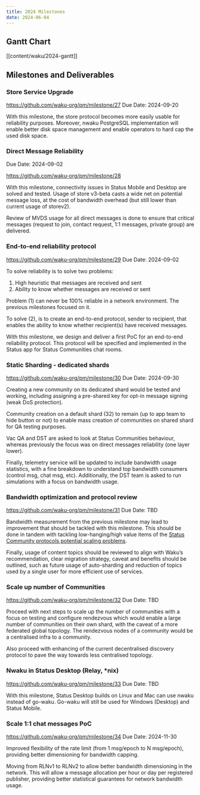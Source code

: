 ```yaml
---
title: 2024 Milestones
date: 2024-06-04
---
```

## Gantt Chart

[[content/waku/2024-gantt]]

## Milestones and Deliverables

### Store Service Upgrade

https://github.com/waku-org/pm/milestone/27
Due Date: 2024-09-20

With this milestone, the store protocol becomes more easily usable for reliability purposes.
Moreover, nwaku PostgreSQL implementation will enable better disk space management and enable operators to hard cap the used disk space.

### Direct Message Reliability
Due Date: 2024-09-02

https://github.com/waku-org/pm/milestone/28

With this milestone, connectivity issues in Status Mobile and Desktop are solved and tested.
Usage of store v3-beta casts a wide net on potential message loss, at the cost of bandwidth overhead (but still lower than current usage of storev2).

Review of MVDS usage for all direct messages is done to ensure that critical messages (request to join, contact request, 1:1 messages, private group) are delivered.

### End-to-end reliability protocol

https://github.com/waku-org/pm/milestone/29
Due Date: 2024-09-02

To solve reliability is to solve two problems:

1. High heuristic that messages are received and sent
2. Ability to know whether messages are received or sent

Problem (1) can never be 100% reliable in a network environment. The previous milestones focused on it.

To solve (2), is to create an end-to-end protocol, sender to recipient, that enables the ability to know whether recipient(s) have received messages.

With this milestone, we design and deliver a first PoC for an end-to-end reliability protocol.
This protocol will be specified and implemented in the Status app for Status Communities chat rooms.

### Static Sharding - dedicated shards

https://github.com/waku-org/pm/milestone/30
Due Date: 2024-09-30

Creating a new community on its dedicated shard would be tested and working, including assigning a pre-shared key for opt-in message signing (weak DoS protection).

Community creation on a default shard (32) to remain (up to app team to hide button or not) to enable mass creation of communities on shared shard for QA testing purposes.

Vac QA and DST are asked to look at Status Communities behaviour, whereas previously the focus was on direct messages reliability (one layer lower).

Finally, telemetry service will be updated to include bandwidth usage statistics, with a fine breakdown to understand top bandwidth consumers (control msg, chat msg, etc). Additionally, the DST team is asked to run simulations with a focus on bandwidth usage.

### Bandwidth optimization and protocol review

https://github.com/waku-org/pm/milestone/31
Due Date: TBD

Bandwidth measurement from the previous milestone may lead to improvement that should be tackled with this milestone. This should be done in tandem with tackling low-hanging/high value items of the [Status Community protocols potential scaling problems](https://github.com/vacp2p/research/issues/177).

Finally, usage of content topics should be reviewed to align with Waku’s recommendation, clear migration strategy, caveat and benefits should be outlined, such as future usage of auto-sharding and reduction of topics used by a single user for more efficient use of services.

### Scale up number of Communities

https://github.com/waku-org/pm/milestone/32
Due Date: TBD

Proceed with next steps to scale up the number of communities with a focus on testing and configure rendezvous which would enable a large number of communities on their own shard, with the caveat of a more federated global topology.
The rendezvous nodes of a community would be a centralised infra to a community.

Also proceed with enhancing of the current decentralised discovery protocol to pave the way towards less centralised topology.

### Nwaku in Status Desktop (Relay, *nix)

https://github.com/waku-org/pm/milestone/33
Due Date: TBD

With this milestone, Status Desktop builds on Linux and Mac can use nwaku instead of go-waku.
Go-waku will still be used for Windows (Desktop) and Status Mobile.

### Scale 1:1 chat messages PoC

https://github.com/waku-org/pm/milestone/34
Due Date: 2024-11-30

Improved flexibility of the rate limit (from 1 msg/epoch to N msg/epoch), providing better dimensioning for bandwidth capping.

Moving from RLNv1 to RLNv2 to allow better bandwidth dimensioning in the network. This will allow a message allocation per hour or day per registered publisher, providing better statistical guarantees for network bandwidth usage.
